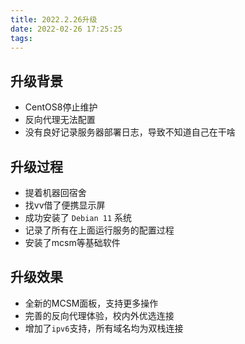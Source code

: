 ```yaml
---
title: 2022.2.26升级
date: 2022-02-26 17:25:25
tags:
---
```


## 升级背景

- CentOS8停止维护
- 反向代理无法配置
- 没有良好记录服务器部署日志，导致不知道自己在干啥

## 升级过程

- 提着机器回宿舍
- 找vv借了便携显示屏
- 成功安装了 `Debian 11` 系统
- 记录了所有在上面运行服务的配置过程
- 安装了mcsm等基础软件

## 升级效果

- 全新的MCSM面板，支持更多操作
- 完善的反向代理体验，校内外优选连接
- 增加了`ipv6`支持，所有域名均为双栈连接
